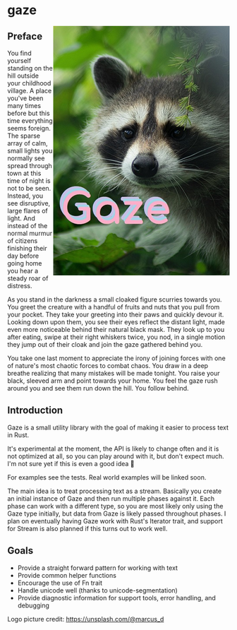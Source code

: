 # gaze

<img alt="Logo of a raccoon staring" align="right" src="gazelogo.jpg">

## Preface

You find yourself standing on the hill outside your childhood village.
A place you've been many times before but this time everything seems foreign.
The sparse array of calm, small lights you normally see spread through town at this time of night is not to be seen.
Instead, you see disruptive, large flares of light.
And instead of the normal murmur of citizens finishing their day before going home you hear a steady roar of distress.

As you stand in the darkness a small cloaked figure scurries towards you.
You greet the creature with a handful of fruits and nuts that you pull from your pocket.
They take your greeting into their paws and quickly devour it.
Looking down upon them, you see their eyes reflect the distant light, made even more noticeable behind their natural black mask.
They look up to you after eating, swipe at their right whiskers twice, you nod, in a single motion they jump out of their cloak and join the gaze gathered behind you.

You take one last moment to appreciate the irony of joining forces with one of nature's most chaotic forces to combat chaos.
You draw in a deep breathe realizing that many mistakes will be made tonight.
You raise your black, sleeved arm and point towards your home.
You feel the gaze rush around you and see them run down the hill.
You follow behind.

## Introduction

Gaze is a small utility library with the goal of making it easier to process text in Rust.

It's experimental at the moment, the API is likely to change often and it is not optimized at all, so you can play around with it, but don't expect much.
I'm not sure yet if this is even a good idea 🤷

For examples see the tests.
Real world examples will be linked soon.

The main idea is to treat processing text as a stream.
Basically you create an initial instance of Gaze and then run multiple phases against it.
Each phase can work with a different type, so you are most likely only using the Gaze type initially,
but data from Gaze is likely passed throughout phases.
I plan on eventually having Gaze work with Rust's Iterator trait, and support for Stream is also planned if this turns out to work well.

## Goals

 * Provide a straight forward pattern for working with text
 * Provide common helper functions
 * Encourage the use of Fn trait
 * Handle unicode well (thanks to unicode-segmentation)
 * Provide diagnostic information for support tools, error handling, and debugging

Logo picture credit: https://unsplash.com/@marcus_d
